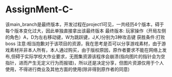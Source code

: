 # AssignMent-C-
该main_branch是最终版本，开发过程在project1可见，一共经历4个版本，碍于每个版本变化过大，因此单独直接拿出该最终版本
最终版本:
玩家操作（开局左侧的角色）A，D为左右移动键，W为跳跃键，J,K,I分别为3种攻击键
获胜条件:打败boss
注意:相当抱歉对于该项目的资源，我在思考是否可以分享游戏素材，由于游戏素材并非本人所有，本人通过购买，由于版权原因，原作者要求不能在网络上发布,但碍于实际学校大作业要求，无图集资源该程序会崩溃(指向图片的指针会为空指针，进而产生无定义行为而报错)，所以还是决定分享，但图片资源仅用于个人使用，不得进行商业及其他方面的使用(除非得到原作者的同意)
